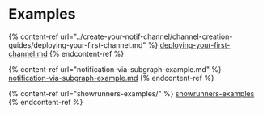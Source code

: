 # Examples

{% content-ref url="../create-your-notif-channel/channel-creation-guides/deploying-your-first-channel.md" %}
[deploying-your-first-channel.md](../create-your-notif-channel/channel-creation-guides/deploying-your-first-channel.md)
{% endcontent-ref %}

{% content-ref url="notification-via-subgraph-example.md" %}
[notification-via-subgraph-example.md](notification-via-subgraph-example.md)
{% endcontent-ref %}

{% content-ref url="showrunners-examples/" %}
[showrunners-examples](showrunners-examples/)
{% endcontent-ref %}
